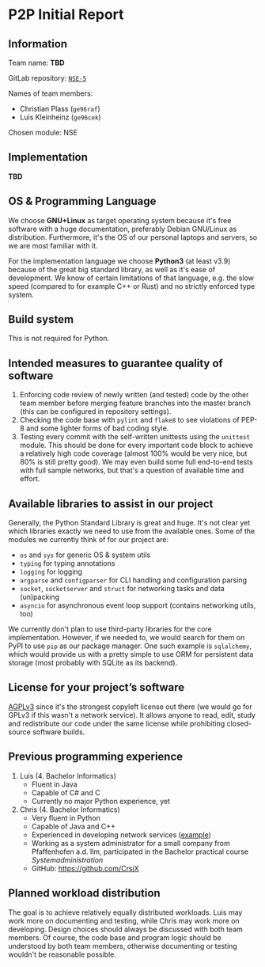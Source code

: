 # P2P Initial Report

## Information

Team name: **TBD**

GitLab repository: [`NSE-5`](https://gitlab.lrz.de/netintum/teaching/p2psec_projects_2022/NSE-5)

Names of team members:

 - Christian Plass (`ge96raf`)
 - Luis Kleinheinz (`ge96cek`)

Chosen module: NSE

## Implementation

**TBD**

## OS & Programming Language

We choose **GNU+Linux** as target operating system because it's free software with a huge documentation, preferably Debian GNU/Linux as distribution.
Furthermore, it's the OS of our personal laptops and servers, so we are most familiar with it.

For the implementation language we choose **Python3** (at least v3.9) because of the great big standard library, as well as it's ease of development.
We know of certain limitations of that language, e.g. the slow speed (compared to for example C++ or Rust) and no strictly enforced type system.

## Build system

This is not required for Python.

## Intended measures to guarantee quality of software

1. Enforcing code review of newly written (and tested) code by the other team member before merging feature branches into the master branch (this can be configured in repository settings).
2. Checking the code base with `pylint` and `flake8` to see violations of PEP-8 and some lighter forms of bad coding style.
3. Testing every commit with the self-written unittests using the `unittest` module.
    This should be done for every important code block to achieve a relatively high code coverage (almost 100% would be very nice, but 80% is still pretty good).
    We may even build some full end-to-end tests with full sample networks, but that's a question of available time and effort.

## Available libraries to assist in our project

Generally, the Python Standard Library is great and huge.
It's not clear yet which libraries exactly we need to use from the available ones.
Some of the modules we currently think of for our project are:

 - `os` and `sys` for generic OS & system utils
 - `typing` for typing annotations
 - `logging` for logging
 - `argparse` and `configparser` for CLI handling and configuration parsing
 - `socket`, `socketserver` and `struct` for networking tasks and data (un)packing
 - `asyncio` for asynchronous event loop support (contains networking utils, too)

We currently don't plan to use third-party libraries for the core implementation.
However, if we needed to, we would search for them on PyPI to use `pip` as our package manager.
One such example is `sqlalchemy`, which would provide us with a pretty simple to use ORM for persistent data storage (most probably with SQLite as its backend).

## License for your project’s software

[AGPLv3](https://choosealicense.com/licenses/agpl-3.0/) since it's the strongest copyleft license out there (we would go for GPLv3 if this wasn't a network service).
It allows anyone to read, edit, study and redistribute our code under the same license while prohibiting closed-source software builds.

## Previous programming experience

1. Luis (4. Bachelor Informatics)
    - Fluent in Java
    - Capable of C# and C
    - Currently no major Python experience, yet
2. Chris (4. Bachelor Informatics)
    - Very fluent in Python
    - Capable of Java and C++
    - Experienced in developing network services ([example](https://github.com/hopfenspace/MateBot))
    - Working as a system administrator for a small company from Pfaffenhofen a.d. Ilm, participated in the Bachelor practical course _Systemadministration_
    - GitHub: https://github.com/CrsiX

## Planned workload distribution

The goal is to achieve relatively equally distributed workloads.
Luis may work more on documenting and testing, while Chris may work more on developing.
Design choices should always be discussed with both team members.
Of course, the code base and program logic should be understood by both team members, otherwise documenting or testing wouldn't be reasonable possible.
